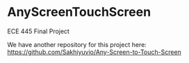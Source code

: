 # AnyScreenTouchScreen
ECE 445 Final Project

We have another repository for this project here:
https://github.com/Sakhiyuvio/Any-Screen-to-Touch-Screen
